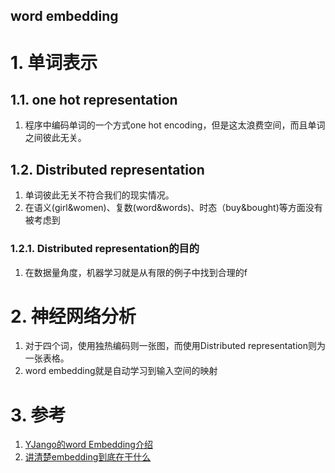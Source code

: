 word embedding
---

# 1. 单词表示

## 1.1. one hot representation
1. 程序中编码单词的一个方式one hot encoding，但是这太浪费空间，而且单词之间彼此无关。

## 1.2. Distributed representation
1. 单词彼此无关不符合我们的现实情况。
2. 在语义(girl&women)、复数(word&words)、时态（buy&bought)等方面没有被考虑到

### 1.2.1. Distributed representation的目的
1. 在数据量角度，机器学习就是从有限的例子中找到合理的f

# 2. 神经网络分析
1. 对于四个词，使用独热编码则一张图，而使用Distributed representation则为一张表格。
2. word embedding就是自动学习到输入空间的映射

# 3. 参考
1. <a href = "https://zhuanlan.zhihu.com/p/27830489">YJango的word Embedding介绍</a>
2. <a href = "https://blog.csdn.net/k284213498/article/details/83474972">讲清楚embedding到底在干什么</a>
